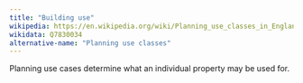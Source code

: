 ```yaml
---
title: "Building use"
wikipedia: https://en.wikipedia.org/wiki/Planning_use_classes_in_England
wikidata: Q7830034
alternative-name: "Planning use classes"
---
```


Planning use cases determine what an individual property may be used for. 

